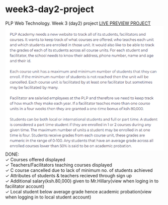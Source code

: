 # week3-day2-project
PLP Web Technology. Week 3 (day2) project
[LIVE PREVIEW PROJECT](https://waasike.github.io/week3-day2-project/)
![SCREENSHOT](images/plp1.png) <br>
DONE: <br>
✓ Courses offered displayed <br>
✓ Teachers/Facilitators teaching courses displayed <br>
✓ C course cancelled due to lack of minimum no. of students achieved<br>
✓ Attributes of students & teachers recieved through sign up<br>
✓ Additional salary(ksh.80,000) given to Mr.Hillary(view when loging in to facilitator account)<br>
✓ Local student below average grade hence academic probation(view when logging in to local student account)
